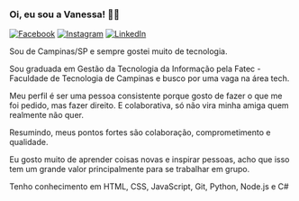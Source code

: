 ### Oi, eu sou a Vanessa! 👩‍💻

[![Facebook](https://img.shields.io/badge/-Facebook-1877F2?style=flat-square&logo=Facebook&logoColor=white&link=https://www.facebook.com/vanessa.pondiandemedeiros/)](https://www.facebook.com/vanessa.pondiandemedeiros/) [![Instagram](https://img.shields.io/badge/-Instagram-E4405F?style=flat-square&logo=Instagram&logoColor=white&link=https://www.instagram.com/vanessa_pm_85/)](https://www.instagram.com/vanessa_pm_85/) [![LinkedIn](https://img.shields.io/badge/-LinkedIn-0077B5?style=flat-square&logo=LinkedIn&logoColor=white&link=https://www.linkedin.com/in/vanessa-pondian-de-medeiros/)](https://www.linkedin.com/in/vanessa-pondian-de-medeiros/)

Sou de Campinas/SP e sempre gostei muito de tecnologia. 

Sou graduada em Gestão da Tecnologia da Informação pela Fatec - Faculdade de Tecnologia de Campinas e busco por uma vaga na área tech.

Meu perfil é ser uma pessoa consistente porque gosto de fazer o que me foi pedido, mas fazer direito. E colaborativa, só não vira minha amiga quem realmente não quer.

Resumindo, meus pontos fortes são colaboração, comprometimento e qualidade.

Eu gosto muito de aprender coisas novas e inspirar pessoas, acho que isso tem um grande valor principalmente para se trabalhar em grupo.

Tenho conhecimento em HTML, CSS, JavaScript, Git, Python, Node.js e C#
